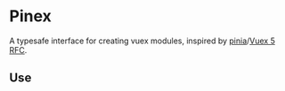# Pinex

A typesafe interface for creating vuex modules, inspired by [pinia](https://github.com/posva/pinia)/[Vuex 5 RFC](https://github.com/kiaking/rfcs/blob/vuex-5/active-rfcs/0000-vuex-5.md).

## Use
